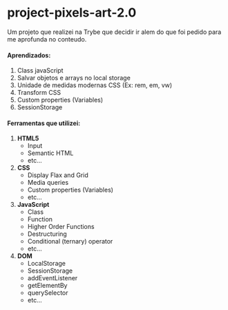 # project-pixels-art-2.0
Um projeto que realizei na Trybe que decidir ir alem do que foi pedido para me aprofunda no conteudo.

#### Aprendizados:
  1. Class javaScript
  2. Salvar objetos e arrays no local storage
  3. Unidade de medidas modernas CSS (Ex: rem, em, vw)
  4. Transform CSS
  5. Custom properties (Variables)
  6. SessionStorage

#### Ferramentas que utilizei:
 1. **HTML5**
    - Input
    - Semantic HTML
    - etc...
 2. **CSS**
    - Display Flax and Grid
    - Media queries
    - Custom properties (Variables)
    - etc...
 3. **JavaScript**
    - Class
    - Function
    - Higher Order Functions 
    - Destructuring
    - Conditional (ternary) operator
    - etc...
 4. **DOM**
    - LocalStorage
    - SessionStorage
    - addEventListener
    - getElementBy
    - querySelector
    - etc...
    

